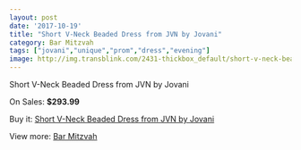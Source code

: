 ```yaml
---
layout: post
date: '2017-10-19'
title: "Short V-Neck Beaded Dress from JVN by Jovani"
category: Bar Mitzvah
tags: ["jovani","unique","prom","dress","evening"]
image: http://img.transblink.com/2431-thickbox_default/short-v-neck-beaded-dress-from-jvn-by-jovani.jpg
---
```

Short V-Neck Beaded Dress from JVN by Jovani

On Sales: **$293.99**
<a href="https://www.transblink.com/en/bar-mitzvah/786-short-v-neck-beaded-dress-from-jvn-by-jovani.html"><amp-img layout="responsive" width="600" height="600" src="//img.transblink.com/2431-thickbox_default/short-v-neck-beaded-dress-from-jvn-by-jovani.jpg" alt="Short V-Neck Beaded Dress from JVN by Jovani 0" /></a>
<a href="https://www.transblink.com/en/bar-mitzvah/786-short-v-neck-beaded-dress-from-jvn-by-jovani.html"><amp-img layout="responsive" width="600" height="600" src="//img.transblink.com/2433-thickbox_default/short-v-neck-beaded-dress-from-jvn-by-jovani.jpg" alt="Short V-Neck Beaded Dress from JVN by Jovani 1" /></a>
<a href="https://www.transblink.com/en/bar-mitzvah/786-short-v-neck-beaded-dress-from-jvn-by-jovani.html"><amp-img layout="responsive" width="600" height="600" src="//img.transblink.com/2432-thickbox_default/short-v-neck-beaded-dress-from-jvn-by-jovani.jpg" alt="Short V-Neck Beaded Dress from JVN by Jovani 2" /></a>

Buy it: [Short V-Neck Beaded Dress from JVN by Jovani](https://www.transblink.com/en/bar-mitzvah/786-short-v-neck-beaded-dress-from-jvn-by-jovani.html "Short V-Neck Beaded Dress from JVN by Jovani")

View more: [Bar Mitzvah](https://www.transblink.com/en/2-bar-mitzvah "Bar Mitzvah")